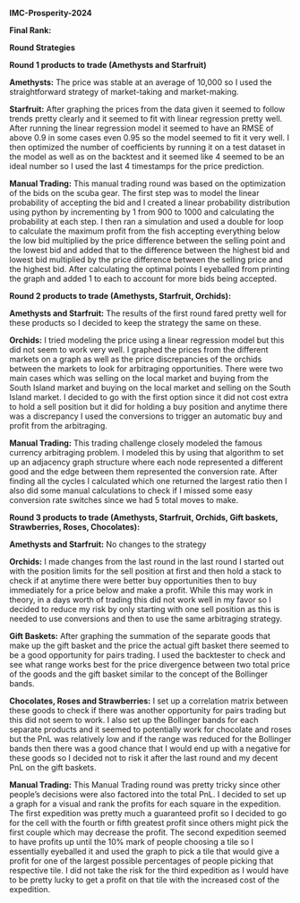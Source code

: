 **IMC-Prosperity-2024**

**Final Rank:**

**Round Strategies**

**Round 1 products to trade (Amethysts and Starfruit)**

**Amethysts:** The price was stable at an average of 10,000 so I used the straightforward strategy of market-taking and market-making.

**Starfruit:** After graphing the prices from the data given it seemed to follow trends pretty clearly and it seemed to fit with linear regression pretty well. After running the linear regression model it seemed to have an RMSE of above 0.9 in some cases even 0.95 so the model seemed to fit it very well. I then optimized the number of coefficients by running it on a test dataset in the model as well as on the backtest and it seemed like 4 seemed to be an ideal number so I used the last 4 timestamps for the price prediction.

**Manual Trading:** This manual trading round was based on the optimization of the bids on the scuba gear. The first step was to model the linear probability of accepting the bid and I created a linear probability distribution using python by incrementing by 1 from 900 to 1000 and calculating the probability at each step. I then ran a simulation and used a double for loop to calculate the maximum profit from the fish accepting everything below the low bid multiplied by the price difference between the selling point and the lowest bid and added that to the difference between the highest bid and lowest bid multiplied by the price difference between the selling price and the highest bid. After calculating the optimal points I eyeballed from printing the graph and added 1 to each to account for more bids being accepted. 

**Round 2 products to trade (Amethysts, Starfruit, Orchids):**

**Amethysts and Starfruit:** The results of the first round fared pretty well for these products so I decided to keep the strategy the same on these. 

**Orchids:** I tried modeling the price using a linear regression model but this did not seem to work very well. I graphed the prices from the different markets on a graph as well as the price discrepancies of the orchids between the markets to look for arbitraging opportunities. There were two main cases which was selling on the local market and buying from the South Island market and buying on the local market and selling on the South Island market. I decided to go with the first option since it did not cost extra to hold a sell position but it did for holding a buy position and anytime there was a discrepancy I used the conversions to trigger an automatic buy and profit from the arbitraging. 

**Manual Trading:** This trading challenge closely modeled the famous currency arbitraging problem. I modeled this by using that algorithm to set up an adjacency graph structure where each node represented a different good and the edge between them represented the conversion rate. After finding all the cycles I calculated which one returned the largest ratio then I also did some manual calculations to check if I missed some easy conversion rate switches since we had 5 total moves to make.


**Round 3 products to trade (Amethysts, Starfruit, Orchids, Gift baskets, Strawberries, Roses, Chocolates):**

**Amethysts and Starfruit:** No changes to the strategy

**Orchids:** I made changes from the last round in the last round I started out with the position limits for the sell position at first and then hold a stack to check if at anytime there were better buy opportunities then to buy immediately for a price below and make a profit. While this may work in theory, in a days worth of trading this did not work well in my favor so I decided to reduce my risk by only starting with one sell position as this is needed to use conversions and then to use the same arbitraging strategy. 

**Gift Baskets:** After graphing the summation of the separate goods that make up the gift basket and the price the actual gift basket there seemed to be a good opportunity for pairs trading. I used the backtester to check and see what range works best for the price divergence between two total price of the goods and the gift basket similar to the concept of the Bollinger bands. 

**Chocolates, Roses and Strawberries:** I set up a correlation matrix between these goods to check if there was another opportunity for pairs trading but this did not seem to work. I also set up the Bollinger bands for each separate products and it seemed to potentially work for chocolate and roses but the PnL was relatively low and if the range was reduced for the Bollinger bands then there was a good chance that I would end up with a negative for these goods so I decided not to risk it after the last round and my decent PnL on the gift baskets. 

**Manual Trading:** This Manual Trading round was pretty tricky since other people’s decisions were also factored into the total PnL. I decided to set up a graph for a visual and rank the profits for each square in the expedition. The first expedition was pretty much a guaranteed profit so I decided to go for the cell with the fourth or fifth greatest profit since others might pick the first couple which may decrease the profit. The second expedition seemed to have profits up until the 10% mark of people choosing a tile so I essentially eyeballed it and used the graph to pick a tile that would give a profit for one of the largest possible percentages of people picking that respective tile. I did not take the risk for the third expedition as I would have to be pretty lucky to get a profit on that tile with the increased cost of the expedition. 

